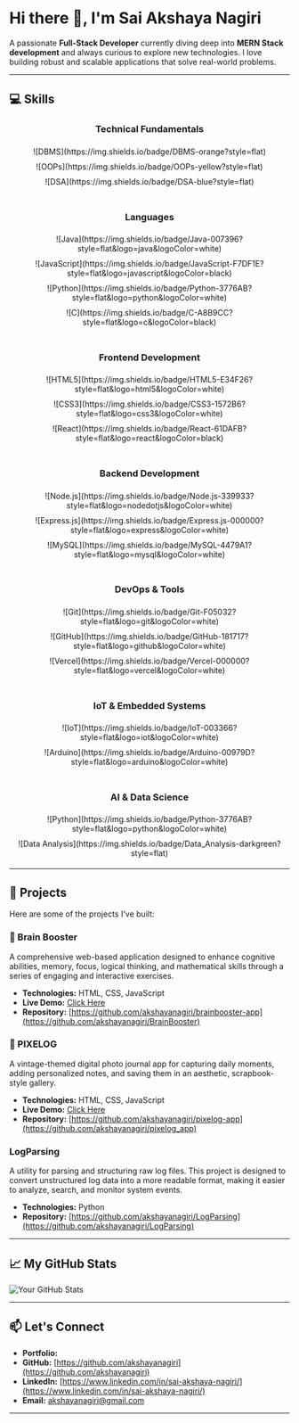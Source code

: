 # Hi there 👋, I'm Sai Akshaya Nagiri

A passionate **Full-Stack Developer** currently diving deep into **MERN Stack development** and always curious to explore new technologies. I love building robust and scalable applications that solve real-world problems.

---


<style>
  .skill-icon {
    transition: transform 0.2s ease-in-out;
    display: inline-block;
    margin: 5px;
  }
  .skill-icon:hover {
    transform: scale(1.1);
  }
</style>

## 💻 Skills

<div align="center">
  <h3>Technical Fundamentals</h3>
  <span class="skill-icon">
    ![DBMS](https://img.shields.io/badge/DBMS-orange?style=flat)
  </span>
  <span class="skill-icon">
    ![OOPs](https://img.shields.io/badge/OOPs-yellow?style=flat)
  </span>
  <span class="skill-icon">
    ![DSA](https://img.shields.io/badge/DSA-blue?style=flat)
  </span>
</div>
<br>
<div align="center">
  <h3>Languages</h3>
  <span class="skill-icon">
    ![Java](https://img.shields.io/badge/Java-007396?style=flat&logo=java&logoColor=white)
  </span>
  <span class="skill-icon">
    ![JavaScript](https://img.shields.io/badge/JavaScript-F7DF1E?style=flat&logo=javascript&logoColor=black)
  </span>
  <span class="skill-icon">
    ![Python](https://img.shields.io/badge/Python-3776AB?style=flat&logo=python&logoColor=white)
  </span>
  <span class="skill-icon">
    ![C](https://img.shields.io/badge/C-A8B9CC?style=flat&logo=c&logoColor=black)
  </span>
</div>
<br>
<div align="center">
  <h3>Frontend Development</h3>
  <span class="skill-icon">
    ![HTML5](https://img.shields.io/badge/HTML5-E34F26?style=flat&logo=html5&logoColor=white)
  </span>
  <span class="skill-icon">
    ![CSS3](https://img.shields.io/badge/CSS3-1572B6?style=flat&logo=css3&logoColor=white)
  </span>
  <span class="skill-icon">
    ![React](https://img.shields.io/badge/React-61DAFB?style=flat&logo=react&logoColor=black)
  </span>
</div>
<br>
<div align="center">
  <h3>Backend Development</h3>
  <span class="skill-icon">
    ![Node.js](https://img.shields.io/badge/Node.js-339933?style=flat&logo=nodedotjs&logoColor=white)
  </span>
  <span class="skill-icon">
    ![Express.js](https://img.shields.io/badge/Express.js-000000?style=flat&logo=express&logoColor=white)
  </span>
  <span class="skill-icon">
    ![MySQL](https://img.shields.io/badge/MySQL-4479A1?style=flat&logo=mysql&logoColor=white)
  </span>
</div>
<br>
<div align="center">
  <h3>DevOps & Tools</h3>
  <span class="skill-icon">
    ![Git](https://img.shields.io/badge/Git-F05032?style=flat&logo=git&logoColor=white)
  </span>
  <span class="skill-icon">
    ![GitHub](https://img.shields.io/badge/GitHub-181717?style=flat&logo=github&logoColor=white)
  </span>
  <span class="skill-icon">
    ![Vercel](https://img.shields.io/badge/Vercel-000000?style=flat&logo=vercel&logoColor=white)
  </span>
</div>
<br>
<div align="center">
  <h3>IoT & Embedded Systems</h3>
  <span class="skill-icon">
    ![IoT](https://img.shields.io/badge/IoT-003366?style=flat&logo=iot&logoColor=white)
  </span>
  <span class="skill-icon">
    ![Arduino](https://img.shields.io/badge/Arduino-00979D?style=flat&logo=arduino&logoColor=white)
  </span>
</div>
<br>
<div align="center">
  <h3>AI & Data Science</h3>
  <span class="skill-icon">
    ![Python](https://img.shields.io/badge/Python-3776AB?style=flat&logo=python&logoColor=white)
  </span>
  <span class="skill-icon">
    ![Data Analysis](https://img.shields.io/badge/Data_Analysis-darkgreen?style=flat)
  </span>
</div>

---

## 🚀 Projects

Here are some of the projects I've built:

### 🧠 Brain Booster 
A comprehensive web-based application designed to enhance cognitive abilities, memory, focus, logical thinking, and mathematical skills through a series of engaging and interactive exercises.
* **Technologies:** HTML, CSS, JavaScript
* **Live Demo:** [Click Here](https://brainbooster-zeta.vercel.app/)
* **Repository:** [https://github.com/akshayanagiri/brainbooster-app](https://github.com/akshayanagiri/BrainBooster)

### 📸 PIXELOG
A vintage-themed digital photo journal app for capturing daily moments, adding personalized notes, and saving them in an aesthetic, scrapbook-style gallery.
* **Technologies:** HTML, CSS, JavaScript
* **Live Demo:** [Click Here](https://pixelogapp.vercel.app/)
* **Repository:** [https://github.com/akshayanagiri/pixelog-app](https://github.com/akshayanagiri/pixelog_app)

### LogParsing
A utility for parsing and structuring raw log files. This project is designed to convert unstructured log data into a more readable format, making it easier to analyze, search, and monitor system events.
* **Technologies:** Python
* **Repository:** [https://github.com/akshayanagiri/LogParsing](https://github.com/akshayanagiri/LogParsing)

---

## 📈 My GitHub Stats

![Your GitHub Stats](https://github-readme-stats.vercel.app/api?username=akshayanagiri&show_icons=true&theme=dark)

---

## 📫 Let's Connect

* **Portfolio:**
* **GitHub:** [https://github.com/akshayanagiri](https://github.com/akshayanagiri)
* **LinkedIn:** [https://www.linkedin.com/in/sai-akshaya-nagiri/](https://www.linkedin.com/in/sai-akshaya-nagiri/)
* **Email:** akshayanagiri@gmail.com

---
